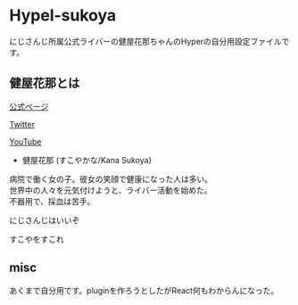 # Hypel-sukoya

にじさんじ所属公式ライバーの健屋花那ちゃんのHyperの自分用設定ファイルです。


## 健屋花那とは
[公式ページ](https://nijisanji.ichikara.co.jp/member/kana-sukoya/)

[Twitter](https://twitter.com/sukosuko_sukoya)

[YouTube](https://www.youtube.com/channel/UC8C1LLhBhf_E2IBPLSDJXlQ)


- 健屋花那
(すこやかな/Kana Sukoya)

病院で働く女の子。彼女の笑顔で健康になった人は多い。<br>
世界中の人々を元気付けようと、ライバー活動を始めた。
<br>
不器用で、採血は苦手。


にじさんじはいいぞ

すこやをすこれ

## misc

あくまで自分用です。pluginを作ろうとしたがReact何もわからんになった。
